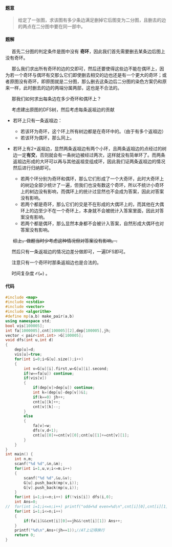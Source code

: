 #### 题意

> 给定了一张图，求该图有多少条边满足删掉它后图变为二分图，且删去的边的两点在二分图中要在同一部中。  

#### 题解

$~~~~$ 首先二分图的判定条件是图中没有 **奇环**，因此我们首先需要删去某条边后图上没有奇环。   

$~~~~$ 那么我们求出所有奇环的边的交即可，然后还要使得这些边不能在偶环上，因为若一个奇环与偶环有交那么它们即使删去相交的边也还是有一个更大的奇环；或者原图没有奇环，即原图就是二分图，那么删去这条边后二分图的染色方案仍和原来一样，此时删去的边的两端分属两部，这也是不合法的。

$~~~~$ 那我们如何求出每条边在多少奇环和偶环上？

$~~~~$ 考虑建出原图的DFS树，然后考虑每条返祖边的贡献

- 若环上只有一条返祖边：

  - 若该环为奇环，这个环上所有树边都是在奇环中的。（由于有多个返祖边）
   - 若该环为偶环，那么同上。

- 若环上有2+返祖边，显然两条返祖边有两个小环，且两条返祖边的点经过的树边一定**有交**，否则就会有一条树边被经过两次，这样就没有简单环了。而两条返祖边形成的大环可以再与其他返祖变组成环，因此我们证两条返祖边的情况然后进行归纳即可。

  - 若两个环分别为奇环和偶环，那么它们形成了一个大奇环，此时大奇环上的树边全部少统计了一遍，但我们也没有数这个奇环，所以不统计小奇环上的树边没有影响，而偶环上的统计过显然也不会成为答案，因此对答案没有影响。
  - 若两个都是奇环，那么它们的交是不在形成的大偶环上的，而其他在大偶环上的边至少不在一个奇环上，本身就不会被统计入答案里面，因此对答案没有影响。
  - 若两个都是偶环，那么显然本身都不会被计入答案，自然形成大偶环也对答案没有影响。

  ~~综上，做题当时少考虑这种情况但对答案没有影响。.~~

$~~~~$ 然后只有一条返祖边的情况边差分做即可，一遍DFS即可。

$~~~~$ 注意只有一个奇环时那条返祖边也是合法的。

$~~~~$ 时间复杂度 $\mathcal{O(n)}$ 。

#### 代码

```cpp
#include <map>
#include <cstdio>
#include <vector>
#include <algorithm>
#define mp(a,b) make_pair(a,b)
using namespace std;
bool vis[100005];
int fa[1000005],cnt[100005][2],dep[100005],jh;
vector < pair<int,int> >G[100005];
void dfs(int u,int d)
{
	dep[u]=d;
	vis[u]=true;
	for(int i=0;i<G[u].size();i++)
	{
		int v=G[u][i].first,w=G[u][i].second;
		if(w==fa[u]) continue;
		if(vis[v])
		{
			if(dep[v]>dep[u]) continue;
			int k=(dep[u]-dep[v])&1;
			if(k==0) jh++; 
			cnt[u][k]++;
			cnt[v][k]--;
		}
		else
		{
			fa[v]=w;
			dfs(v,d+1);
			cnt[u][0]+=cnt[v][0];cnt[u][1]+=cnt[v][1];
		}
	}
} 
int main() {
	int n,m;
	scanf("%d %d",&n,&m);
	for(int i=1,u,v;i<=m;i++)
	{
		scanf("%d %d",&u,&v);
		G[u].push_back(mp(v,i));
		G[v].push_back(mp(u,i));
	}
	for(int i=1;i<=n;i++) if(!vis[i]) dfs(i,0);
	int Ans=0;
//	for(int i=1;i<=n;i++) printf("odd=%d even=%d\n",cnt[i][0],cnt[i][1]);
	for(int i=1;i<=n;i++)
	{
		if(fa[i]&&cnt[i][0]==jh&&!cnt[i][1]) Ans++;
	}
	printf("%d\n",Ans+(jh==1));//AT上记得换行
	return 0;
}
```

